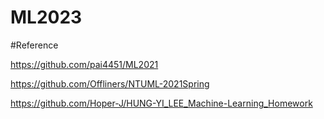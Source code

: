 # ML2023

#Reference

https://github.com/pai4451/ML2021

https://github.com/Offliners/NTUML-2021Spring

https://github.com/Hoper-J/HUNG-YI_LEE_Machine-Learning_Homework
